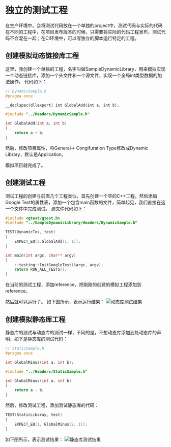 # 独立的测试工程

在生产环境中，会将测试代码放在一个单独的project中，测试代码与实际的代码在不同的工程中，在项目发布版本的时候，只需要将实际的代码工程发布，测试代码不会混在一起；在CI环境中，可以写独立的脚本运行特定的工程。

## 创建模拟动态链接库工程
这里，我创建一个单独的工程，名字叫做SampleDynamicLibrary，用来模拟实现一个动态链接库，添加一个头文件和一个源文件，实现一个全局int类型数据的加法操作。
代码如下：

```C++
// DynamicSample.h
#pragma once

__declspec(dllexport) int GlobalAdd(int a, int b);
```

```C++
#include "../Headers/DynamicSample.h"

int GlobalAdd(int a, int b)
{
    return a + b;
}
```

然后，修改项目属性，将General-> Congifuration Type修改成Dynamic Library，默认是Application。

模拟项目就完成了。

## 创建测试工程

测试工程的创建与前面几个工程类似，首先创建一个空的C++工程，然后添加Google Test的属性表，添加一个包含main函数的文件，简单起见，我们直接在这一个文件中完成测试。
源文件代码如下：

```c++
#include <gtest/gtest.h>
#include "../SampleDynamicLibrary/Headers/DynamicSample.h"

TEST(DynamicTes, test)
{
    EXPECT_EQ(2,GlobalAdd(1, 1));
}

int main(int argc, char** argv)
{
    ::testing::InitGoogleTest(&argc, argv);
    return RUN_ALL_TESTS();
}
```

在当前的测试工程，添加reference，把刚刚的创建的模拟工程添加到reference。

然后就可以运行了。
如下图所示，表示运行结果：
![动态库测试结果](https://github.com/zhangxiaoya/GTestInAction/blob/master/ActionFour/dynamicTestResult.PNG)

## 创建模拟静态库工程

静态库的测试与动态库的测试一样，不同的是，不想动态库添加到处动态库的声明，如下是静态库的测试代码：

```C++
// StaticSample.h
#pragma once

int GlobalMinus(int a, int b);
```

```C++
#include "../Headers/StaticSample.h"

int GlobalMinus(int a, int b)
{
    return a - b;
}

```

然后，修改测试工程，添加测试静态库的代码：

```C++
TEST(StaticLibaray, test)
{
    EXPECT_EQ(1, GlobalMinus(2, 1));
}
```

如下图所示，表示测试结果：
![静态库测试结果](https://github.com/zhangxiaoya/GTestInAction/blob/master/ActionFour/staticTestResult.PNG)